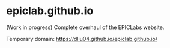 # epiclab.github.io
(Work in progress) Complete overhaul of the EPICLabs website.

Temporary domain:
https://dliu04.github.io/epiclab.github.io/
